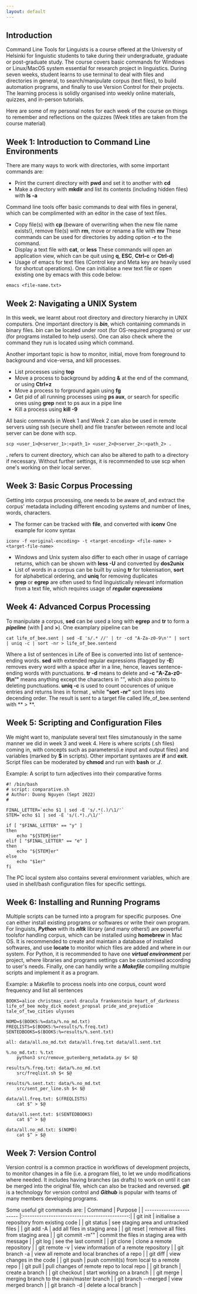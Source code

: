 ```yaml
---
layout: default
---
```


## Introduction

Command Line Tools for Linguists is a course offered at the University of Helsinki for linguistic students to take during their undergraduate, graduate or post-graduate study. The course covers basic commands for Windows or Linux/MacOS system essential for research project in linguistics. During seven weeks, student learns to use terminal to deal with files and directories in general, to search/manipulate corpus (text files), to build automation programs, and finally to use Version Control for their projects. The learning process is solidly organised into  weekly online materials, quizzes, and in-person tutorials.

Here are some of my personal notes for each week of the course on things to remember and reflections on the quizzes (Week titles are taken from the course material)
 
## Week 1: Introduction to Command Line Environments

There are many ways to work with directories, with some important commands are:
- Print  the current directory with **pwd** and set it to another with **cd**
- Make a directory with **mkdir** and list its contents (including hidden files) with **ls -a**

Command line tools offer basic commands to deal with files in general, which can be complimented with an editor in the case of text files.
- Copy file(s) with **cp** (beware of overwriting when the new file name exists!), remove file(s) with **rm**, move or rename a file with **mv**
These commands can be used for directories by adding option **-r** to the command.
- Display a text file with **cat**, or **less**
These commands will open an application view, which can be quit using **q**, **ESC**, **Ctrl-c** or **Ctrl-d**)
- Usage of emacs for text files (Control key and Meta key are heavily used for shortcut operations). One can initialise a new text file or open existing one by emacs with this code below:
```
emacs <file-name.txt>
```


## Week 2: Navigating a UNIX System

In this week, we learnt about root directory and directory hierarchy in UNIX computers. One important directory is **_bin_**, which containing commands in binary files. bin can be located under root (for OS-required programs) or usr (for programs installed to help users). One can also check where the command they run is located using which command.

Another important topic is how to monitor, initial, move from foreground to background and vice-versa, and kill processes.
- List processes using **top**
- Move a process to background by adding **&** at the end of the command, or using **Ctrl+z**
- Move a process to forground again using **fg**
- Get pid of all running processes using **ps aux**, or search for specific ones using **grep** next to ps aux in a pipe line
- Kill a process using **kill -9 <PID>**

All basic commands in Week 1 and Week 2 can also be used in remote servers using ssh (secure shell) and file transfer between remote and local server can be done with scp.
```
scp <user_1>@<server_1>:<path_1> <user_2>@<server_2>:<path_2> .
```
**.** refers to current directory, which can also be altered to path to a directory if necessary. Without further settings, it is recommended to use scp when one's working on their local server.

## Week 3: Basic Corpus Processing

Getting into corpus processing, one needs to be aware of, and extract the corpus' metadata including  different encoding systems and number of lines, words, characters.
- The former can be tracked with  **file**, and converted with **iconv**
One example for iconv syntax
```
iconv -f <original-encoding> -t <target-encoding> <file-name> > <target-file-name>
```
- Windows and Unix system also differ to each other in usage of carriage returns, which can be shown with **less -U** and converted by **dos2unix**
- List of words in a corpus can be built by using **tr** for tokenisation, **sort** for alphabetical ordering, and **uniq** for removing duplicates
- **grep** or **egrep** are often used to find linguistically relevant information from a text file, which requires usage of **_regular expressions_**  

## Week 4: Advanced Corpus Processing

To manipulate a corpus, **sed** can be used a long with **egrep** and **tr** to form a **_pipeline_** (with **|** and **>**).
One examplary pipeline can be
```
cat life_of_bee.sent | sed -E 's/.* //' | tr -cd "A-Za-z0-9\n'" | sort | uniq -c | sort -nr > life_of_bee.sentend
```
Where a list of sentences in Life of Bee is converted into list of sentence-ending words. **sed** with extended regular expressions (flagged by **-E**) removes every word with a space after in a line, hence, leaves sentence-ending words with punctuations. **tr -d** means to delete and **-c "A-Za-z0-9\n'"**  means anything except the characters in "", which also points to deleting punctuations. **uniq -c** is used to count occurences of unique entries and returns lines in format <number-of-occurences> <word>, while **"sort -nr"** sort lines into decending order. The result is sent to a target file called life_of_bee.sentend with ** > **.

## Week 5: Scripting and Configuration Files

We might want to, manipulate several text files simutanously in the same manner we did in week 3 and week 4. Here is where scripts (.sh files) coming in, with concepts such as parameters(i.e input and output files) and variables (marked by **$<number>** in scripts). Other important syntaxes are **if** and **exit**. Script files can be moderated by **chmod** and run with **bash** or **./**.

Example: A script to turn adjectives into their comparative forms

```
#! /bin/bash
# script: comparative.sh
# Author: Duong Nguyen (Sept 2022)
#

FINAL_LETTER=`echo $1 | sed -E 's/.*(.)/\1/'`
STEM=`echo $1 | sed -E 's/(.*)./\1/'`

if [ "$FINAL_LETTER" == "y" ] 
then
    echo "${STEM}ier"
elif [ "$FINAL_LETTER" == "e" ]
then
    echo "${STEM}er"
else
    echo "$1er"
fi
```

The PC local system also contains several environment variables, which are used in shell/bash configuration files for specific settings.

## Week 6: Installing and Running Programs

Multiple scripts can be turned into a program for specific purposes. One can either install existing programs or softwares or write their own program. For linguists, **_Python_** with its **_nltk_** library (and many others!) are powerful toolsfor handling corpus, which can be installed using **homebrew** in Mac OS. It is recommended to create and maintain a database of installed softwares, and use **locate** to monitor which files are added and where in our system. For Python, it is recommended to have one **_virtual environment_** per project, where libraries and programs settings can be customised according to user's needs. Finally, one can handily write a **_Makefile_** compiling multiple scripts and implement it as a program.

Example: a Makefile to process noels into one corpus, count word frequency and list all sentences

```
BOOKS=alice christmas_carol dracula frankenstein heart_of_darkness life_of_bee moby_dick modest_propsal pride_and_prejudice tale_of_two_cities ulysses

NOMD=$(BOOKS:%=data/%.no_md.txt)
FREQLISTS=$(BOOKS:%=results/%.freq.txt)
SENTEDBOOKS=$(BOOKS:%=results/%.sent.txt)

all: data/all.no_md.txt data/all.freq.txt data/all.sent.txt

%.no_md.txt: %.txt
	python3 src/remove_gutenberg_metadata.py $< $@

results/%.freq.txt: data/%.no_md.txt 
	src/freqlist.sh $< $@

results/%.sent.txt: data/%.no_md.txt
	src/sent_per_line.sh $< $@

data/all.freq.txt: $(FREQLISTS)
	cat $^ > $@

data/all.sent.txt: $(SENTEDBOOKS)
	cat $^ > $@

data/all.no_md.txt: $(NOMD)
	cat $^ > $@
```

## Week 7: Version Control

Version control is a common practice in workflows of development projects, to monitor changes in a file (i.e. a program file), to let we undo modifications where needed. It includes having branches (as drafts) to work on until it can be merged into the original file, which can also be tracked and reversed. **_git_** is a technology for version control and **_Github_** is popular with teams of many members developing programs.

Some useful git commands are:
| Command              	   | Purpose				           |
| ------------------------ |:---------------------------------------------:|
| git init		   | initialise a repository from existing code    |
| git status    	   | see staging area and untracked files	   |
| git add -A    	   | add all files in staging area	 	   |
| git reset		   | remove all files from staging area		   |
| git commit -m"<message>" | commit the files in staging area with message |
| git log    		   | see the last commit			   |
| git clone		   | clone a remote repository			   |
| git remote -v		   | view information of a remote repository	   |
| git branch -a 	   | view all remote and local branches of a repo  |
| git diff   		   | view changes in the code  		     	   |
| git push <remote> <local>| push commit(s) from local to a remote repo	   |
| git pull <remote> <local>| pull changes of remote repo to local repo 	   |
| git branch <branch-name> | create a branch				   |
| git checkout <branch>	   | start working on a branch			   |
| git merge <branch>	   | merging branch to the main/master branch	   |
| git branch --merged	   | view merged branch	   	       		   |
| git branch -d <branch>   | delete a local branch			   |


